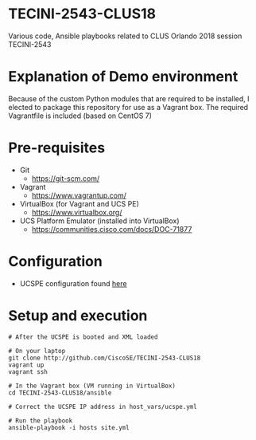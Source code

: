 # TECINI-2543-CLUS18
Various code, Ansible playbooks related to CLUS Orlando 2018 session TECINI-2543

# Explanation of Demo environment
Because of the custom Python modules that are required to be installed,
I elected to package this repository for use as a Vagrant box.  The
required Vagrantfile is included (based on CentOS 7)

# Pre-requisites
- Git
  - https://git-scm.com/
- Vagrant
  - https://www.vagrantup.com/
- VirtualBox (for Vagrant and UCS PE)
  - https://www.virtualbox.org/
- UCS Platform Emulator (installed into VirtualBox)
  - https://communities.cisco.com/docs/DOC-71877

# Configuration
- UCSPE configuration found [here](ucspe/README.md)

# Setup and execution

    # After the UCSPE is booted and XML loaded

    # On your laptop
    git clone http://github.com/CiscoSE/TECINI-2543-CLUS18
    vagrant up
    vagrant ssh

    # In the Vagrant box (VM running in VirtualBox)
    cd TECINI-2543-CLUS18/ansible

    # Correct the UCSPE IP address in host_vars/ucspe.yml

    # Run the playbook
    ansible-playbook -i hosts site.yml

